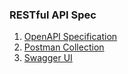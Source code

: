 ### RESTful API Spec

1. [OpenAPI Specification](openapi.yml)
2. [Postman Collection](${artifactId}.postman_collection.json)
3. [Swagger UI](swagger.json)
